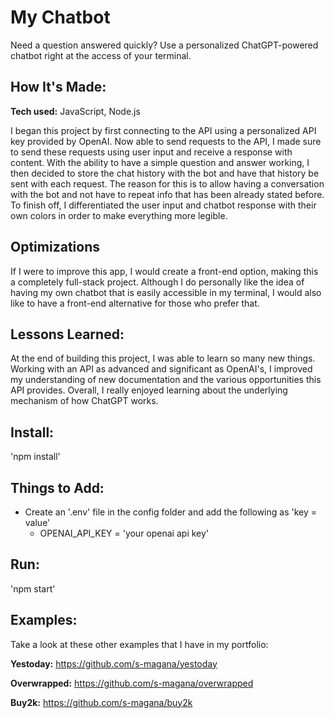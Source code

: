 # My Chatbot
Need a question answered quickly? Use a personalized ChatGPT-powered chatbot right at the access of your terminal. 

## How It's Made:

**Tech used:** JavaScript, Node.js

I began this project by first connecting to the API using a personalized API key provided by OpenAI. Now able to send requests to the API, I made sure to send these requests using user input and receive a response with content. With the ability to have a simple question and answer working, I then decided to store the chat history with the bot and have that history be sent with each request. The reason for this is to allow having a conversation with the bot and not have to repeat info that has been already stated before. To finish off, I differentiated the user input and chatbot response with their own colors in order to make everything more legible.

## Optimizations

If I were to improve this app, I would create a front-end option, making this a completely full-stack project. Although I do personally like the idea of having my own chatbot that is easily accessible in my terminal, I would also like to have a front-end alternative for those who prefer that. 

## Lessons Learned:

At the end of building this project, I was able to learn so many new things. Working with an API as advanced and significant as OpenAI's, I improved my understanding of new documentation and the various opportunities this API provides. Overall, I really enjoyed learning about the underlying mechanism of how ChatGPT works.

## Install:
'npm install'

## Things to Add:
- Create an '.env' file in the config folder and add the following as 'key = value'
    - OPENAI_API_KEY = 'your openai api key'

## Run:
'npm start'

## Examples:
Take a look at these other examples that I have in my portfolio:

**Yestoday:** https://github.com/s-magana/yestoday

**Overwrapped:** https://github.com/s-magana/overwrapped

**Buy2k:** https://github.com/s-magana/buy2k
